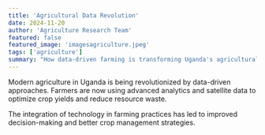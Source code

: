 ```yaml
---
title: 'Agricultural Data Revolution'
date: 2024-11-20
author: 'Agriculture Research Team'
featured: false
featured_image: 'imagesagriculture.jpeg'
tags: ['agriculture']
summary: "How data-driven farming is transforming Uganda's agricultural sector and improving food security."
---
```


Modern agriculture in Uganda is being revolutionized by data-driven approaches. Farmers are now using advanced analytics and satellite data to optimize crop yields and reduce resource waste.

The integration of technology in farming practices has led to improved decision-making and better crop management strategies.
